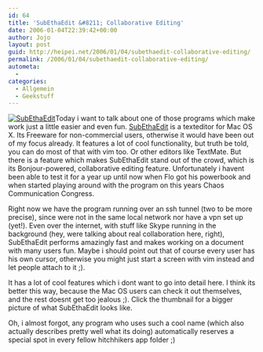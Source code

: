 ```yaml
---
id: 64
title: 'SubEthaEdit &#8211; Collaborative Editing'
date: 2006-01-04T22:39:42+00:00
author: Jojo
layout: post
guid: http://heipei.net/2006/01/04/subethaedit-collaborative-editing/
permalink: /2006/01/04/subethaedit-collaborative-editing/
autometa:
  - 
categories:
  - Allgemein
  - Geekstuff
---
```

[<img data-echo="/weblog/subethaedit-thumb.png" alt="SubEthaEdit" class="alignleft" />](/weblog/subethaedit.png)Today i want to talk about one of those programs which make work just a little easier and even fun. [SubEthaEdit](http://www.codingmonkeys.de/subethaedit/) is a texteditor for Mac OS X. Its Freeware for non-commercial users, otherwise it would have been out of my focus already. It features a lot of cool functionality, but truth be told, you can do most of that with vim too. Or other editors like TextMate. But there is a feature which makes SubEthaEdit stand out of the crowd, which is its Bonjour-powered, collaborative editing feature. Unfortunately i havent been able to test it for a year up until now when Flo got his powerbook and when started playing around with the program on this years Chaos Communication Congress.
  
Right now we have the program running over an ssh tunnel (two to be more precise), since were not in the same local network nor have a vpn set up (yet!). Even over the internet, with stuff like Skype running in the background (hey, were talking about real collaboration here, right), SubEthaEdit performs amazingly fast and makes working on a document with many users fun. Maybe i should point out that of course every user has his own cursor, otherwise you might just start a screen with vim instead and let people attach to it ;).
  
It has a lot of cool features which i dont want to go into detail here. I think its better this way, because the Mac OS users can check it out themselves, and the rest doesnt get too jealous ;). Click the thumbnail for a bigger picture of what SubEthaEdit looks like.
  
Oh, i almost forgot, any program who uses such a cool name (which also actually describes pretty well what its doing) automatically reserves a special spot in every fellow hitchhikers app folder ;)
